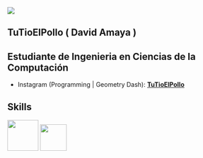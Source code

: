 ![](https://i.pinimg.com/originals/7a/fd/d6/7afdd6915a8219f5dcdb89ff990a9a72.gif)

## TuTioElPollo  ( David Amaya )
## Estudiante de Ingenieria en Ciencias de la Computación

* Instagram (Programming | Geometry Dash): **[TuTioElPollo](https://www.instagram.com/tutioelpollo)**


## Skills
<img src="https://user-images.githubusercontent.com/62670505/195007613-18dce7c2-a73d-43eb-b454-ffbabfa802b6.png" width="70" height="70" /> <img src="https://user-images.githubusercontent.com/4249331/52232852-e2c4f780-28bd-11e9-835d-1e3cf3e43888.png" width="60" height="60" />



